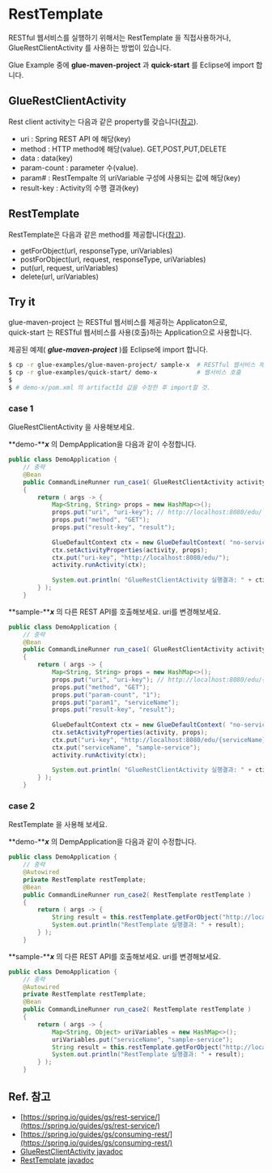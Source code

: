 # RestTemplate

RESTful 웹서비스를 실행하기 위해서는 RestTemplate 을 직접사용하거나, GlueRestClientActivity 를 사용하는 방법이 있습니다.

Glue Example 중에 **glue-maven-project** 과 **quick-start** 를 Eclipse에 import 합니다.


## GlueRestClientActivity

Rest client activity는 다음과 같은 property를 갖습니다([참고](https://www.solutionpot.co.kr/doc/framework5.1/apidocs/com/poscoict/glueframework/biz/activity/GlueRestClientActivity.html)). 

* uri : Spring REST API 에 해당(key)
* method : HTTP method에 해당(value). GET,POST,PUT,DELETE  
* data : data(key)
* param-count : parameter 수(value). 
* param# : RestTempalte 의 uriVariable 구성에 사용되는 값에 해당(key)
* result-key : Activity의 수행 결과(key)

## RestTemplate

RestTemplate은 다음과 같은 method를 제공합니다([참고](https://docs.spring.io/spring/docs/5.0.10.RELEASE/javadoc-api/org/springframework/web/client/RestTemplate.html)). 

* getForObject(url, responseType, uriVariables)
* postForObject(url, request, responseType, uriVariables)
* put(url, request, uriVariables)
* delete(url, uriVariables)

## Try it 

glue-maven-project 는 RESTful 웹서비스를 제공하는 Applicaton으로,  
quick-start 는 RESTful 웹서비스를 사용(호출)하는 Application으로 사용합니다. 

제공된 예제( ***glue-maven-project*** )를 Eclipse에 import 합니다.
```bash
$ cp -r glue-examples/glue-maven-project/ sample-x  # RESTful 웹서비스 제공
$ cp -r glue-examples/quick-start/ demo-x           # 웹서비스 호출
$ 
$ # demo-x/pom.xml 의 artifactId 값을 수정한 후 import할 것.
```

### case 1
 
GlueRestClientActivity 을 사용해보세요.  

**demo-*****x*** 의 DempApplication을 다음과 같이 수정합니다. 

```java
public class DemoApplication {
    // 중략
    @Bean
    public CommandLineRunner run_case1( GlueRestClientActivity activity )
    {
        return ( args -> {
            Map<String, String> props = new HashMap<>();
            props.put("uri", "uri-key"); // http://localhost:8080/edu/
            props.put("method", "GET");
            props.put("result-key", "result");
            
            GlueDefaultContext ctx = new GlueDefaultContext( "no-service" );
            ctx.setActivityProperties(activity, props);
            ctx.put("uri-key", "http://localhost:8080/edu/");
            activity.runActivity(ctx);
            
            System.out.println( "GlueRestClientActivity 실행결과: " + ctx.get("result") );
        } );
    }
```

**sample-*****x*** 의 다른 REST API를 호출해보세요. uri를 변경해보세요. 

```java
public class DemoApplication {
    // 중략
    @Bean
    public CommandLineRunner run_case1( GlueRestClientActivity activity )
    {
        return ( args -> {
            Map<String, String> props = new HashMap<>();
            props.put("uri", "uri-key"); // http://localhost:8080/edu/{serviceName}
            props.put("method", "GET");
            props.put("param-count", "1");
            props.put("param1", "serviceName");
            props.put("result-key", "result");
            
            GlueDefaultContext ctx = new GlueDefaultContext( "no-service" );
            ctx.setActivityProperties(activity, props);
            ctx.put("uri-key", "http://localhost:8080/edu/{serviceName}");
            ctx.put("serviceName", "sample-service");
            activity.runActivity(ctx);
            
            System.out.println( "GlueRestClientActivity 실행결과: " + ctx.get("result") );
        } );
    }
```


### case 2
 
RestTemplate 을 사용해 보세요.  

**demo-*****x*** 의 DempApplication을 다음과 같이 수정합니다. 

```java
public class DemoApplication {
    // 중략
    @Autowired
    private RestTemplate restTemplate;
    @Bean
    public CommandLineRunner run_case2( RestTemplate restTemplate )
    {
        return ( args -> {
            String result = this.restTemplate.getForObject("http://localhost:8080/edu/", String.class);
            System.out.println("RestTemplate 실행결과: " + result);
        } );
    }
```

**sample-*****x*** 의 다른 REST API를 호출해보세요. uri를 변경해보세요. 

```java
public class DemoApplication {
    // 중략
    @Autowired
    private RestTemplate restTemplate;
    @Bean
    public CommandLineRunner run_case2( RestTemplate restTemplate )
    {
        return ( args -> {
            Map<String, Object> uriVariables = new HashMap<>();
            uriVariables.put("serviceName", "sample-service");
            String result = this.restTemplate.getForObject("http://localhost:8080/edu/{serviceName}", String.class, uriVariables);
            System.out.println("RestTemplate 실행결과: " + result);
        } );
    }
```

## Ref. 참고

* [https://spring.io/guides/gs/rest-service/](https://spring.io/guides/gs/rest-service/)
* [https://spring.io/guides/gs/consuming-rest/](https://spring.io/guides/gs/consuming-rest/)
* [GlueRestClientActivity javadoc](https://www.solutionpot.co.kr/doc/framework5.1/apidocs/com/poscoict/glueframework/biz/activity/GlueRestClientActivity.html)
* [RestTemplate javadoc](https://docs.spring.io/spring/docs/5.0.10.RELEASE/javadoc-api/org/springframework/web/client/RestTemplate.html)